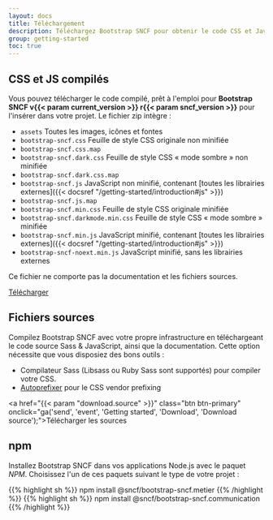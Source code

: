 ```yaml
---
layout: docs
title: Téléchargement
description: Téléchargez Bootstrap SNCF pour obtenir le code CSS et JavaScript compilé, le code source ou incluez-le via npm.
group: getting-started
toc: true
---
```


## CSS et JS compilés

Vous pouvez télécharger le code compilé, prêt à l'emploi pour **Bootstrap SNCF v{{< param current_version >}} r{{< param sncf_version >}}** pour l'insérer dans votre projet. Le fichier zip intègre :

- `assets` Toutes les images, icônes et fontes
- `bootstrap-sncf.css` Feuille de style CSS originale non minifiée
- `bootstrap-sncf.css.map`
- `bootstrap-sncf.dark.css` Feuille de style CSS « mode sombre » non minifiée
- `bootstrap-sncf.dark.css.map`
- `bootstrap-sncf.js` JavaScript non minifié, contenant [toutes les librairies externes]({{< docsref "/getting-started/introduction#js" >}})
- `bootstrap-sncf.js.map`
- `bootstrap-sncf.min.css` Feuille de style CSS originale minifiée
- `bootstrap-sncf.darkmode.min.css` Feuille de style CSS « mode sombre » minifiée
- `bootstrap-sncf.min.js` JavaScript minifié, contenant [toutes les librairies externes]({{< docsref "/getting-started/introduction#js" >}})
- `bootstrap-sncf-noext.min.js` JavaScript minifié, sans les librairies externes

Ce fichier ne comporte pas la documentation et les fichiers sources.

<a href="/bootstrap-sncf.{{< param doc_theme >}}.v{{< param current_version >}}-r{{< param sncf_version >}}.zip" class="btn btn-primary" onclick="ga('send', 'event', 'Getting started', 'Download', 'Download Bootstrap');">Télécharger</a>

## Fichiers sources

Compilez Bootstrap SNCF avec votre propre infrastructure en téléchargeant le code source Sass & JavaScript, ainsi que la documentation. Cette option nécessite que vous disposiez des bons outils :

- Compilateur Sass (Libsass ou Ruby Sass sont supportés) pour compiler votre CSS.
- [Autoprefixer](https://github.com/postcss/autoprefixer) pour le CSS vendor prefixing

<a href="{{< param "download.source" >}}" class="btn btn-primary" onclick="ga('send', 'event', 'Getting started', 'Download', 'Download source');">Télécharger les sources</a>

## npm

Installez Bootstrap SNCF dans vos applications Node.js avec le paquet _NPM_. Choisissez l'un de ces paquets suivant le type de votre projet :

{{% highlight sh %}}
npm install @sncf/bootstrap-sncf.metier
{{% /highlight %}}
{{% highlight sh %}}
npm install @sncf/bootstrap-sncf.communication
{{% /highlight %}}
